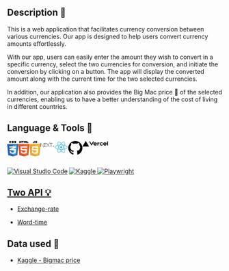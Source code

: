 ## Description 	:currency_exchange:
This is a web application that facilitates currency conversion between various currencies. Our app is designed to help users convert currency amounts effortlessly.

With our app, users can easily enter the amount they wish to convert in a specific currency, select the two currencies for conversion, and initiate the conversion by clicking on a button. The app will display the converted amount along with the current time for the two selected currencies.

In addition, our application also provides the Big Mac price :hamburger: of the selected currencies, enabling us to have a better understanding of the cost of living in different countries.

## Language & Tools :hammer:
<p>
<a href="https://developer.mozilla.org/en-US/docs/Web/CSS" target="_blank"> <img align="left" alt="CSS" width="26px" src="https://github.com/Baaam0/Baaam0/blob/ad4384131695b0c144df435674c163978dc48495/images/css3.png"/> </a>

<a href="https://developer.mozilla.org/en-US/docs/Web/HTML" target="_blank"> <img align="left" alt="Html" width="26px" src="https://github.com/Baaam0/Baaam0/blob/ad4384131695b0c144df435674c163978dc48495/images/html5.png"/> </a>

<a href="https://developer.mozilla.org/en-US/docs/Web/JavaScript" target="_blank"> <img align="left" alt="Javascript" width="26px" src="https://github.com/Baaam0/Baaam0/blob/ad4384131695b0c144df435674c163978dc48495/images/javascript.png"/> </a>

<a href="https://nextjs.org/" target="_blank"> <img align="left" alt="Next-js" width="32px" src="https://github.com/Baaam0/Baaam0/blob/ad4384131695b0c144df435674c163978dc48495/images/next-js.png"/> </a>

<a href="https://reactjs.org/" target="_blank"> <img align="left" alt="React" width="33px" src="https://github.com/Baaam0/Baaam0/blob/ad4384131695b0c144df435674c163978dc48495/images/react.png"/> </a>

<a href="https://github.com/" target="_blank"> <img align="left" alt="Github" width="33px" src="https://github.com/Baaam0/Baaam0/blob/fd6f7d6dc806d6ec37989271d24822c0217cbc34/images/github.png"/> </a>

<a href="https://vercel.com/" target="_blank"> <img align="left" alt="Vercel" width="60px" src="https://github.com/Baaam0/Baaam0/blob/2acaa87dbcd9fe8bc6153a73c3b909cfe53d9f99/images/vercel.png"/> </a>
</p>

<br>

<p>
<br>

<a href="#"><img alt="Visual Studio Code" src="https://img.shields.io/badge/Visual%20Studio%20Code-0078d7.svg?logo=visual-studio-code&logoColor=white"></a>
<a href="#"><img alt="Kaggle" src="https://img.shields.io/badge/Kaggle-646568?style=appveyor&logo=kaggle&logoColor=5bbcf9"/>
<a href="#"><img alt="Playwright" src="https://img.shields.io/badge/Playwright-67b859?style=appveyor&logo=playwright&logoColor=white"/>

</p>

## Two API :bulb:

- [Exchange-rate](https://exchangerate.host/#/#docs)

- [Word-time](https://ipgeolocation.io/documentation/timezone-api.html)


## Data used :page_with_curl:

- [Kaggle - Bigmac price](https://www.kaggle.com/datasets/vittoriogiatti/bigmacprice)


<!-- ## Getting Started

First, run the development server:

```bash
npm run dev
# or
yarn dev
# or
pnpm dev
```

Open [http://localhost:3000](http://localhost:3000) with your browser to see the result.

You can start editing the page by modifying `app/page.jsx`. The page auto-updates as you edit the file.

[API routes](https://nextjs.org/docs/api-routes/introduction) can be accessed on [http://localhost:3000/api/hello](http://localhost:3000/api/hello). This endpoint can be edited in `pages/api/hello.js`.

The `pages/api` directory is mapped to `/api/*`. Files in this directory are treated as [API routes](https://nextjs.org/docs/api-routes/introduction) instead of React pages.

This project uses [`next/font`](https://nextjs.org/docs/basic-features/font-optimization) to automatically optimize and load Inter, a custom Google Font.

-->
